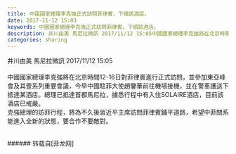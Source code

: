 ```yaml
---
title: 中國國家總理李克強正式訪問菲律賓，下榻該酒店。
date: 2017-11-12 15:03
keywords: 中國國家總理李克強正式訪問菲律賓，下榻該酒店。
description: 井川由美 馬尼拉微訊 2017/11/12 15:05中國國家總理李克強將在北京時間12-16日對菲律賓進行正式訪問，並參加東亞峰會及其壹系列重要會議，今早中國駐菲大使趙鑒華前往機場接機，並在警車護送下抵達某酒店。總理已抵達首都馬尼拉，據悉行程中有入住SOLAIRE酒店，目前該酒店已戒嚴。克強總理的訪菲行程，將為不久後習近平主席訪問菲律賓鋪平道路，希望中菲關系能進入全新的狀態，要合作不要敵對。
categories: sharing
---
```

<td class="t_f" id="postmessage_974989">

井川由美 馬尼拉微訊 2017/11/12 15:05<br/>
<br/>
中國國家總理李克強將在北京時間12-16日對菲律賓進行正式訪問，並參加東亞峰會及其壹系列重要會議，今早中國駐菲大使趙鑒華前往機場接機，並在警車護送下抵達某酒店。總理已抵達首都馬尼拉，據悉行程中有入住SOLAIRE酒店，目前該酒店已戒嚴。<br/>
克強總理的訪菲行程，將為不久後習近平主席訪問菲律賓鋪平道路，希望中菲關系能進入全新的狀態，要合作不要敵對。<br/>
<br/>
</td>
###### 转载自[菲龙网]